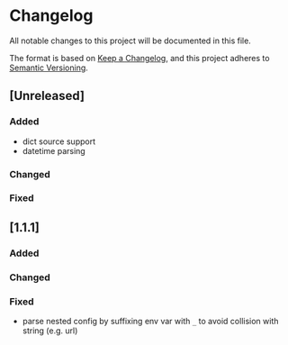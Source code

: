 # Changelog

All notable changes to this project will be documented in this file.

The format is based on [Keep a Changelog](https://keepachangelog.com/en/1.0.0/),
and this project adheres to [Semantic Versioning](https://semver.org/spec/v2.0.0.html).

## [Unreleased]

### Added

- dict source support
- datetime parsing

### Changed

### Fixed

## [1.1.1]

### Added

### Changed

### Fixed

- parse nested config by suffixing env var with `_` to avoid collision with string (e.g. url)
